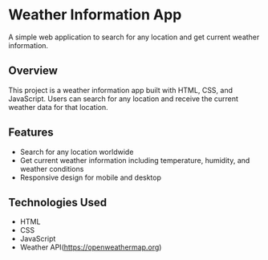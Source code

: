 # Weather Information App

A simple web application to search for any location and get current weather information.

## Overview

This project is a weather information app built with HTML, CSS, and JavaScript. Users can search for any location and receive the current weather data for that location.

## Features

- Search for any location worldwide
- Get current weather information including temperature, humidity, and weather conditions
- Responsive design for mobile and desktop

## Technologies Used

- HTML
- CSS
- JavaScript
- Weather API(https://openweathermap.org) 
